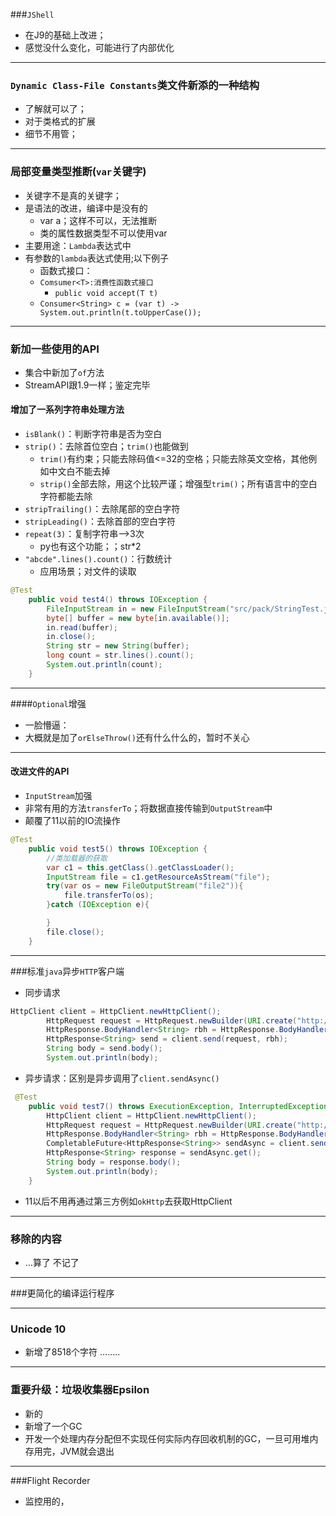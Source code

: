###`JShell`

+ 在J9的基础上改进；
+ 感觉没什么变化，可能进行了内部优化



---

### `Dynamic Class-File Constants`类文件新添的一种结构

* 了解就可以了；
* 对于类格式的扩展
* 细节不用管；



---

### 局部变量类型推断(`var`关键字)

+ 关键字不是真的关键字；
+ 是语法的改进，编译中是没有的
  + var a；这样不可以，无法推断
  + 类的属性数据类型不可以使用var
+ 主要用途：`Lambda`表达式中
+ 有参数的`lambda`表达式使用;以下例子
  + 函数式接口：
  + `Comsumer<T>:消费性函数式接口`
    + `public void accept(T t)`
  + `Consumer<String> c = (var t) -> System.out.println(t.toUpperCase());`



---

### 新加一些使用的API

* 集合中新加了`of`方法
* StreamAPI跟1.9一样；鉴定完毕

#### 增加了一系列字符串处理方法

* `isBlank()`：判断字符串是否为空白
* `strip()`：去除首位空白；`trim()`也能做到
  * `trim()`有约束；只能去除码值<=32的空格；只能去除英文空格，其他例如中文白不能去掉
  * `strip()`全部去除，用这个比较严谨；增强型`trim()`；所有语言中的空白字符都能去除
* `stripTrailing()`：去除尾部的空白字符
* `stripLeading()`：去除首部的空白字符
* `repeat(3)`：复制字符串-->3次
  * py也有这个功能；；str*2
* `"abcde".lines().count()`：行数统计
  * 应用场景；对文件的读取



```java
@Test
    public void test4() throws IOException {
        FileInputStream in = new FileInputStream("src/pack/StringTest.java");
        byte[] buffer = new byte[in.available()];
        in.read(buffer);
        in.close();
        String str = new String(buffer);
        long count = str.lines().count();
        System.out.println(count);
    }
```



---

####`Optional`增强

* 一脸懵逼：
* 大概就是加了`orElseThrow()`还有什么什么的，暂时不关心



---

#### 改进文件的API

* `InputStream`加强
* 非常有用的方法`transferTo`；将数据直接传输到`OutputStream`中
* 颠覆了11以前的IO流操作

```java
@Test
    public void test5() throws IOException {
        //类加载器的获取
        var c1 = this.getClass().getClassLoader();
        InputStream file = c1.getResourceAsStream("file");
        try(var os = new FileOutputStream("file2")){
            file.transferTo(os);
        }catch (IOException e){

        }
        file.close();
    }
```



---

###标准`java`异步`HTTP`客户端

* 同步请求

```java
HttpClient client = HttpClient.newHttpClient();
        HttpRequest request = HttpRequest.newBuilder(URI.create("http://www.baidu.com")).build();
        HttpResponse.BodyHandler<String> rbh = HttpResponse.BodyHandlers.ofString();
        HttpResponse<String> send = client.send(request, rbh);
        String body = send.body();
        System.out.println(body);
```

* 异步请求：区别是异步调用了`client.sendAsync()`

```java
 @Test
    public void test7() throws ExecutionException, InterruptedException {
        HttpClient client = HttpClient.newHttpClient();
        HttpRequest request = HttpRequest.newBuilder(URI.create("http://www.baidu.com")).build();
        HttpResponse.BodyHandler<String> rbh = HttpResponse.BodyHandlers.ofString();
        CompletableFuture<HttpResponse<String>> sendAsync = client.sendAsync(request, rbh);
        HttpResponse<String> response = sendAsync.get();
        String body = response.body();
        System.out.println(body);
    }
```

* 11以后不用再通过第三方例如`okHttp`去获取HttpClient



---

### 移除的内容

* …算了  不记了

---

###更简化的编译运行程序

---

### Unicode 10

* 新增了8518个字符 ……..

---

### 重要升级：垃圾收集器Epsilon

* 新的
* 新增了一个GC
* 开发一个处理内存分配但不实现任何实际内存回收机制的GC，一旦可用堆内存用完，JVM就会退出

---

###Flight Recorder

* 监控用的，